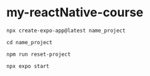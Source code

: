 # my-reactNative-course

    npx create-expo-app@latest name_project

    cd name_project

    npm run reset-project

    npx expo start
